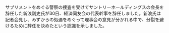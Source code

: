 サプリメントをめぐる警察の捜査を受けてサントリーホールディングスの会長を辞任した新浪剛史氏が30日、経済同友会の代表幹事を辞任しました。新浪氏は記者会見し、みずからの処遇をめぐって理事会の意見が分かれる中で、分裂を避けるために辞任を決めたという認識を示しました。